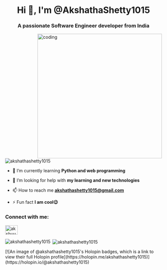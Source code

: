 <h1 align="center">Hi 👋, I'm @AkshathaShetty1015</h1>
<h3 align="center">A passionate Software Engineer developer from India</h3>
<img align="right"alt="coding"width="400"src="https://miro.medium.com/max/1400/1*qdAW1TjCN57h1lbuuzvchg.gif">
<p align="left"> <img src="https://komarev.com/ghpvc/?username=akshathashetty1015&label=Profile%20views&color=0e75b6&style=flat" alt="akshathashetty1015" /> </p>

- 🌱 I’m currently learning **Python and web programming**

- 🤝 I’m looking for help with **my learning and new technologies**

- 📫 How to reach me **akshathashetty1015@gmail.com**

- ⚡ Fun fact **I am cool😉**

<h3 align="left">Connect with me:</h3>
<p align="left">
<a href="https://instagram.com/akshuu___shetty" target="blank"><img align="center" src="https://raw.githubusercontent.com/rahuldkjain/github-profile-readme-generator/master/src/images/icons/Social/instagram.svg" alt="akshuu___shetty" height="30" width="40" /></a>
</p>

<p><img align="left" src="https://github-readme-stats.vercel.app/api/top-langs?username=akshathashetty1015&show_icons=true&locale=en&layout=compact" alt="akshathashetty1015" /></p>

<p>&nbsp;<img align="center" src="https://github-readme-stats.vercel.app/api?username=akshathashetty1015&show_icons=true&locale=en" alt="akshathashetty1015" /></p>
[![An image of @akshathashetty1015's Holopin badges, which is a link to view their full Holopin profile](https://holopin.me/akshathashetty1015)](https://holopin.io/@akshathashetty1015)
<h1 align = "center>Show some ❤️ by starring some of the repositories!</h1>
